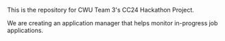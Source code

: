 This is the repository for CWU Team 3's CC24 Hackathon Project.

We are creating an application manager that helps monitor in-progress job applications. 
